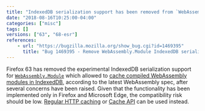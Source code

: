 ```yaml
---
title: "IndexedDB serialization support has been removed from `WebAssembly.Module`"
date: "2018-08-16T10:25:00-04:00"
categories: ["misc"]
tags: []
versions: ["63", "68-esr"]
references:
    - url: "https://bugzilla.mozilla.org/show_bug.cgi?id=1469395"
      title: "Bug 1469395 - Remove WebAssembly.Module IndexedDB serialization support"
---
```

Firefox 63 has removed the experimental IndexedDB serialization support for [`WebAssembly.Module`](https://developer.mozilla.org/docs/Web/JavaScript/Reference/Global_Objects/WebAssembly/Module) which allowed to [cache compiled WebAssembly modules in IndexedDB](https://dzone.com/articles/webassembly-caching-to-html5-indexeddb), according to the latest WebAssembly spec, after several concerns have been raised. Given that the functionality has been implemented only in Firefox and Microsoft Edge, the compatibility risk should be low. [Regular HTTP caching](https://developer.mozilla.org/docs/Web/HTTP/Caching) or [Cache API](https://developer.mozilla.org/docs/Web/API/Cache) can be used instead.
